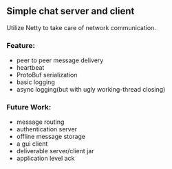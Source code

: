 ## Simple chat server and client

Utilize Netty to take care of network communication.

### Feature:
+ peer to peer message delivery
+ heartbeat
+ ProtoBuf serialization
+ basic logging
+ async logging(but with ugly working-thread closing)

### Future Work:
+ message routing
+ authentication server
+ offline message storage
+ a gui client 
+ deliverable server/client jar
+ application level ack

